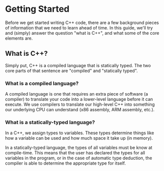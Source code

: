 # Getting Started

Before we get started writing C++ code, there are a few background pieces of information that we need to learn ahead of time. In this guide, we'll try and (simply) answer the question "what is C++", and what some of the core elements are.

## What is C++?

Simply put, C++ is a compiled language that is statically typed. The two core parts of that sentence are "compiled" and "statically typed".

### What is a compiled language?

A compiled language is one that requires an extra piece of software (a compiler) to translate your code into a lower-level language before it can execute. We use compilers to translate our high-level C++ into something our underlying CPU can understand (x86 assembly, ARM assembly, etc.).

### What is a statically-typed language?

In a C++, we assign types to variables. These types determine things like how a variable can be used and how much space it take up (in memory).

In a statically-typed language, the types of all variables must be know at compile-time. This means that the user has declared the types for all variables in the program, or in the case of automatic type deduction, the compiler is able to determine the appropriate type for itself.

